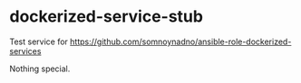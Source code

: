 # dockerized-service-stub

Test service for https://github.com/somnoynadno/ansible-role-dockerized-services

Nothing special.

